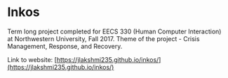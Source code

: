 # Inkos

Term long project completed for EECS 330 (Human Computer Interaction) at Northwestern University, Fall 2017. 
Theme of the project - Crisis Management, Response, and Recovery. 

Link to website: [https://jlakshmi235.github.io/inkos/](https://jlakshmi235.github.io/inkos/)

